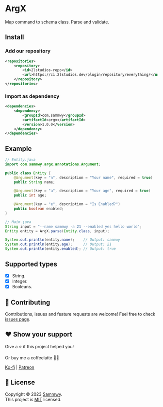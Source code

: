 # ArgX

Map command to schema class. Parse and validate.

## Install

### Add our repository

```xml
<repositories>
    <repository>
        <id>2lstudios-repo</id>
        <url>https://ci.2lstudios.dev/plugin/repository/everything/</url>
    </repository>
</repositories>
```

### Import as dependency

```xml
<dependencies>
    <dependency>
        <groupId>com.sammwy</groupId>
        <artifactId>argx</artifactId>
        <version>1.0.0</version>
    </dependency>
</dependencies>
```

## Example

```java
// Entity.java
import com.sammwy.argx.annotations.Argument;

public class Entity {
    @Argument(key = "n", description = "Your name", required = true)
    public String name;

    @Argument(key = "a", description = "Your age", required = true)
    public int age;

    @Argument(key = "e", description = "Is Enabled?")
    public boolean enabled;
}
```

```java
// Main.java
String input = "--name sammwy -a 21 --enabled yes hello world";
Entity entity = ArgX.parse(Entity.class, input);

System.out.println(entity.name);    // Output: sammwy
System.out.println(entity.age);     // Output: 21
System.out.println(entity.enabled); // Output: true
```

## Supported types

- [X] String.
- [X] Integer.
- [X] Booleans.

## 🤝 Contributing

Contributions, issues and feature requests are welcome!
Feel free to check [issues page](https://github.com/sammwyy/argx/issues).

## ❤️ Show your support

Give a ⭐️ if this project helped you!

Or buy me a coffeelatte 🙌🏾

[Ko-fi](https://ko-fi.com/sammwy) | [Patreon](https://patreon.com/sammwy)

## 📝 License

Copyright © 2023 [Sammwy](https://github.com/sammwyy).  
This project is [MIT](LICENSE) licensed.
